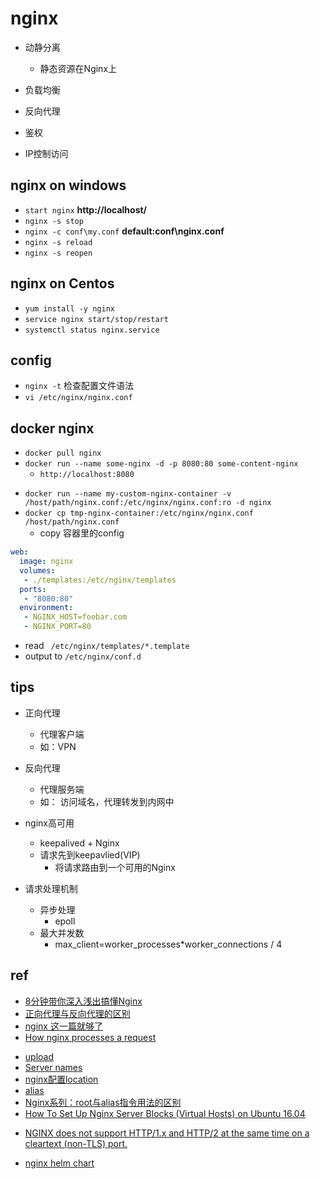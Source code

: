 # nginx
+ 动静分离
  + 静态资源在Nginx上

+ 负载均衡

+ 反向代理

+ 鉴权

+ IP控制访问


## nginx on windows
+ `start nginx` **http://localhost/**
+ `nginx -s stop`
+ `nginx -c conf\my.conf` **default:conf\nginx.conf**
+ `nginx -s reload`
+ `nginx -s reopen`


## nginx on Centos

+ `yum install -y nginx`
+ `service nginx start/stop/restart`
+ `systemctl status nginx.service`

## config

+ `nginx -t` 检查配置文件语法
+ `vi /etc/nginx/nginx.conf`



## docker nginx
+ `docker pull nginx`
+ `docker run --name some-nginx -d -p 8080:80 some-content-nginx`
  + `http://localhost:8080`
<!-- config -->
+ `docker run --name my-custom-nginx-container -v /host/path/nginx.conf:/etc/nginx/nginx.conf:ro -d nginx`
+ `docker cp tmp-nginx-container:/etc/nginx/nginx.conf /host/path/nginx.conf`
  + copy 容器里的config
<!-- docker-compose.yml -->
```yaml
web:
  image: nginx
  volumes:
   - ./templates:/etc/nginx/templates
  ports:
   - "8080:80"
  environment:
   - NGINX_HOST=foobar.com
   - NGINX_PORT=80
```
  + read ` /etc/nginx/templates/*.template`
  + output to `/etc/nginx/conf.d`




## tips
+ 正向代理
    + 代理客户端
    + 如：VPN
+ 反向代理
    + 代理服务端
    + 如： 访问域名，代理转发到内网中

+ nginx高可用
  + keepalived + Nginx
  + 请求先到keepavlied(VIP)
    + 将请求路由到一个可用的Nginx
     
+ 请求处理机制
  + 异步处理
    + epoll
  + 最大并发数
    + max_client=worker_processes*worker_connections / 4
## ref
+ [8分钟带你深入浅出搞懂Nginx](https://zhuanlan.zhihu.com/p/34943332)
+ [正向代理与反向代理的区别](https://www.jianshu.com/p/208c02c9dd1d)
+ [nginx 这一篇就够了](https://juejin.im/post/5d81906c518825300a3ec7ca)
+ [How nginx processes a request](http://nginx.org/en/docs/http/request_processing.html)

<!-- config -->
+ [upload](https://www.nginx.com/resources/wiki/modules/upload/)
+ [Server names](http://nginx.org/en/docs/http/server_names.html)
+ [nginx配置location](https://www.jianshu.com/p/d3fb148cb5eb)
+ [alias](http://nginx.org/en/docs/http/ngx_http_core_module.html#alias)
+ [Nginx系列：root与alias指令用法的区别](https://cloud.tencent.com/developer/article/1696822)
+ [How To Set Up Nginx Server Blocks (Virtual Hosts) on Ubuntu 16.04](https://www.digitalocean.com/community/tutorials/how-to-set-up-nginx-server-blocks-virtual-hosts-on-ubuntu-16-04)
<!-- issue -->
+ [NGINX does not support HTTP/1.x and HTTP/2 at the same time on a cleartext (non-TLS) port.](https://github.com/kubernetes/ingress-nginx/issues/3897)


<!-- helm  -->
+ [nginx helm chart](https://github.com/bitnami/charts/tree/master/bitnami/nginx)